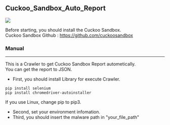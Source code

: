 ## Cuckoo_Sandbox_Auto_Report
![](https://user-images.githubusercontent.com/50067697/178905264-0e466a9a-be32-4698-a6c7-94eb55119a05.gif)

Before starting, you should install the Cuckoo Sandbox.   
Cuckoo Sandbox Github : <https://github.com/cuckoosandbox>   
### Manual
- - -
This is a Crawler to get Cuckoo Sandbox Report autometically.   
You can get the report to JSON.   

* First, you should install Library for execute Crawler.

```
pip install selenium
pip install chromedriver-autoinstaller
```
If you use Linux, change pip to pip3.   

* Second, set your environment infomation.
* Third, you should insert the malware path in "your_file_path"
